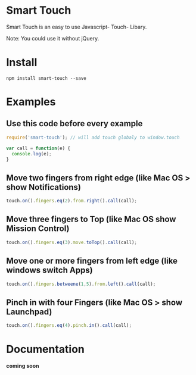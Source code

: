 # Smart Touch
Smart Touch is an easy to use Javascript- Touch- Libary.

Note: You could use it without jQuery.

# Install
`npm install smart-touch --save`

# Examples

## Use this code before every example
```javascript
require('smart-touch'); // will add touch globaly to window.touch

var call = function(e) {
  console.log(e);
}
```

## Move two fingers from right edge (like Mac OS > show Notifications)
```javascript
touch.on().fingers.eq(2).from.right().call(call);
```

## Move three fingers to Top (like Mac OS show Mission Control)
```javascript
touch.on().fingers.eq(3).move.toTop().call(call);
```

## Move one or more fingers from left edge (like windows switch Apps)
```javascript
touch.on().fingers.betweene(1,5).from.left().call(call);
```
## Pinch in with four Fingers (like Mac OS > show Launchpad)
```javascript
touch.on().fingers.eq(4).pinch.in().call(call);
```

# Documentation
**coming soon**
